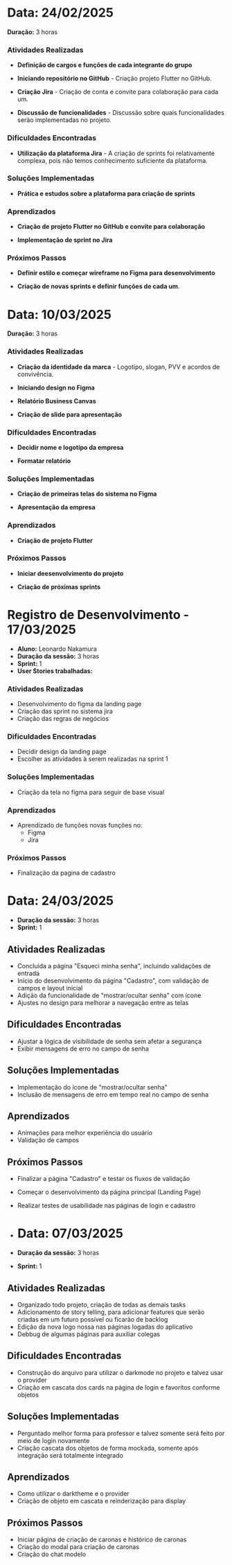 # Data: 24/02/2025 
**Duração:** 3 horas  

### Atividades Realizadas 
- **Definição de cargos e funções de cada integrante do grupo**

- **Iniciando repositório no GitHub** - Criação projeto Flutter no GitHub.

- **Criação Jira** - Criação de conta e convite para colaboração para cada um.

- **Discussão de funcionalidades** - Discussão sobre quais funcionalidades serão implementadas no projeto.

### Dificuldades Encontradas
- **Utilização da plataforma Jira** - A criação de sprints foi relativamente complexa, pois não temos conhecimento suficiente da plataforma.

### Soluções Implementadas
- **Prática e estudos sobre a plataforma para criação de sprints**

### Aprendizados
- **Criação de projeto Flutter no GitHub e convite para colaboração**

- **Implementação de sprint no Jira**

### Próximos Passos
- **Definir estilo e começar wireframe no Figma para desenvolvimento**

- **Criação de novas sprints e definir funções de cada um**.

# Data: 10/03/2025 
**Duração:** 3 horas  

### Atividades Realizadas 
- **Criação da identidade da marca** - Logotipo, slogan, PVV e acordos de convivência.

- **Iniciando design no Figma**

- **Relatório Business Canvas**

- **Criação de slide para apresentação**

### Dificuldades Encontradas
- **Decidir nome e logotipo da empresa**

- **Formatar relatório**

### Soluções Implementadas
- **Criação de primeiras telas do sistema no Figma**

- **Apresentação da empresa**

### Aprendizados
- **Criação de projeto Flutter**

### Próximos Passos
- **Iniciar deesenvolvimento do projeto**

- **Criação de próximas sprints**

# Registro de Desenvolvimento - 17/03/2025
- **Aluno:** Leonardo Nakamura
- **Duração da sessão:** 3 horas
- **Sprint:** 1
- **User Stories trabalhadas:** 

### Atividades Realizadas 

- Desenvolvimento do figma da landing page
- Criação das sprint no sistema jira
- Criação das regras de negócios

### Dificuldades Encontradas

- Decidir design da landing page
- Escolher as atividades à serem realizadas na sprint 1

### Soluções Implementadas

- Criação da tela no figma para seguir de base visual

### Aprendizados

- Aprendizado de funções novas funções no:
    - Figma
    - Jira

### Próximos Passos

- Finalização da pagina de cadastro

# Data: 24/03/2025
- **Duração da sessão:** 3 horas
- **Sprint:** 1

## Atividades Realizadas

- Concluída a página "Esqueci minha senha", incluindo validações de entrada
- Início do desenvolvimento da página "Cadastro", com validação de campos e layout inicial
- Adição da funcionalidade de "mostrar/ocultar senha" com ícone
- Ajustes no design para melhorar a navegação entre as telas

## Dificuldades Encontradas

- Ajustar a lógica de visibilidade de senha sem afetar a segurança
- Exibir mensagens de erro no campo de senha

## Soluções Implementadas

- Implementação do ícone de "mostrar/ocultar senha"
- Inclusão de mensagens de erro em tempo real no campo de senha

## Aprendizados

- Animações para melhor experiência do usuário
- Validação de campos

## Próximos Passos

- Finalizar a página "Cadastro" e testar os fluxos de validação
- Começar o desenvolvimento da página principal (Landing Page)
- Realizar testes de usabilidade nas páginas de login e cadastro

- # Data: 07/03/2025
- **Duração da sessão:** 3 horas
- **Sprint:** 1

## Atividades Realizadas

- Organizado todo projeto, criação de todas as demais tasks
- Adicionamento de story telling, para adicionar features que serão criadas em um futuro possível ou ficarão de backlog 
- Edição da nova logo nossa nas páginas logadas do aplicativo
- Debbug de algumas páginas para auxiliar colegas

## Dificuldades Encontradas

- Construção do arquivo para utilizar o darkmode no projeto e talvez usar o provider
- Criação em cascata dos cards na página de login e favoritos conforme objetos

## Soluções Implementadas

- Perguntado melhor forma para professor e talvez somente será feito por meio de login novamente
- Criação cascata dos objetos de forma mockada, somente após integração será totalmente integrado

## Aprendizados

- Como utilizar o darktheme e o provider
- Criação de objeto em cascata e reinderização para display

## Próximos Passos

- Iniciar página de criação de caronas e histórico de caronas
- Criação do modal para criação de caronas
- Criação do chat modelo
